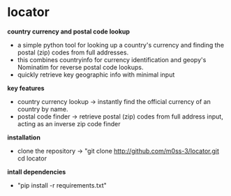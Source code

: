 # locator

**country currency and postal code lookup**
- a simple python tool for looking up a country's currency and finding the postal (zip) codes from full addresses.
- this combines countryinfo for currency identification and geopy's Nominatim for reverse postal code lookups.
- quickly retrieve key geographic info with minimal input

**key features**
- country currency lookup -> instantly find the official currency of an country by name.
- postal code finder -> retrieve postal (zip) codes from full address input, acting as an inverse zip code finder

**installation**
- clone the repository -> "git clone http://github.com/m0ss-3/locator.git cd locator

**intall dependencies**
- "pip install -r requirements.txt"




